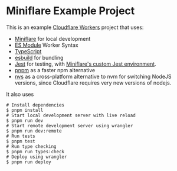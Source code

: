 # Miniflare Example Project

This is an example [Cloudflare Workers](https://workers.cloudflare.com/) project that uses:

* [Miniflare](https://github.com/cloudflare/miniflare) for local development
* [ES Module](https://developers.cloudflare.com/workers/learning/migrating-to-module-workers/) Worker Syntax
* [TypeScript](https://www.typescriptlang.org/)
* [esbuild](https://github.com/evanw/esbuild) for bundling
* [Jest](https://jestjs.io/) for testing, with [Miniflare's custom Jest environment](https://miniflare.dev/testing/jest).
* [pnpm](https://pnpm.io/) as a faster npm alternative
* [nvs](https://github.com/jasongin/nvs) as a cross-platform alternative to nvm for switching NodeJS versions, since Cloudflare requires very new versions of nodejs.

It also uses

```shell
# Install dependencies
$ pnpm install
# Start local development server with live reload
$ pnpm run dev
# Start remote development server using wrangler
$ pnpm run dev:remote
# Run tests
$ pnpm test
# Run type checking
$ pnpm run types:check
# Deploy using wrangler
$ pnpm run deploy
```
